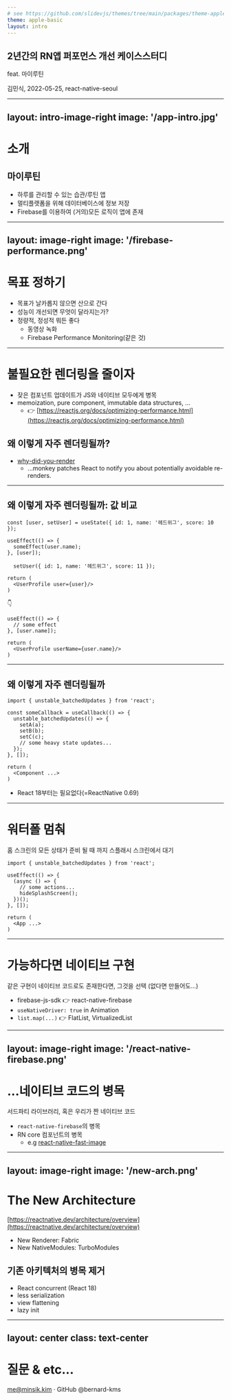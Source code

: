```yaml
---
# see https://github.com/slidevjs/themes/tree/main/packages/theme-apple-basic
theme: apple-basic
layout: intro
---
```


## 2년간의 RN앱 퍼포먼스 개선 케이스스터디

feat. 마이루틴

<div class="absolute bottom-10">
  <span class="font-500">
    김민식, 2022-05-25, react-native-seoul
  </span>
</div>

<!--
The last comment block of each slide will be treated as slide notes. It will be visible and editable in Presenter Mode along with the slide. [Read more in the docs](https://sli.dev/guide/syntax.html#notes)
-->

---
layout: intro-image-right
image: '/app-intro.jpg'
---

# 소개
## 마이루틴
- 하루를 관리할 수 있는 습관/루틴 앱
- 멀티플랫폼을 위해 데이터베이스에 정보 저장
- Firebase를 이용하여 (거의)모든 로직이 앱에 존재


---
layout: image-right
image: '/firebase-performance.png'
---

# 목표 정하기
- 목표가 날카롭지 않으면 산으로 간다
- 성능이 개선되면 무엇이 달라지는가?
- 정량적, 정성적 뭐든 좋다
  - 동영상 녹화
  - Firebase Performance Monitoring(같은 것)

---

# 불필요한 렌더링을 줄이자

- 잦은 컴포넌트 업데이트가 JS와 네이티브 모두에게 병목
- memoization, pure component, immutable data structures, ...
  - 👉 [https://reactjs.org/docs/optimizing-performance.html](https://reactjs.org/docs/optimizing-performance.html)

## 왜 이렇게 자주 렌더링될까?
- [why-did-you-render](https://github.com/welldone-software/why-did-you-render)
  - ...monkey patches React to notify you about potentially avoidable re-renders.

---

## 왜 이렇게 자주 렌더링될까: 값 비교

```tsx
const [user, setUser] = useState({ id: 1, name: '헤드위그', score: 10 });

useEffect(() => {
  someEffect(user.name);
}, [user]);

  setUser({ id: 1, name: '헤드위그', score: 11 });

return (
  <UserProfile user={user}/>
)
```
👇
```tsx
useEffect(() => {
  // some effect
}, [user.name]);

return (
  <UserProfile userName={user.name}/>
)
```

---

## 왜 이렇게 자주 렌더링될까

```tsx
import { unstable_batchedUpdates } from 'react';

const someCallback = useCallback(() => {
  unstable_batchedUpdates(() => {
    setA(a);
    setB(b);
    setC(c);
    // some heavy state updates...
  });
}, []);

return (
  <Component ...>
)
```
- React 18부터는 필요없다(=ReactNative 0.69)
---

# 워터폴 멈춰
홈 스크린의 모든 상태가 준비 될 때 까지 스플래시 스크린에서 대기

```tsx
import { unstable_batchedUpdates } from 'react';

useEffect(() => {
  (async () => {
    // some actions...
    hideSplashScreen();
  })();
}, []);

return (
  <App ...>
)
```

---

# 가능하다면 네이티브 구현
같은 구현이 네이티브 코드로도 존재한다면, 그것을 선택 (없다면 만들어도...)

- firebase-js-sdk 👉 react-native-firebase
- `useNativeDriver: true` in Animation
- `list.map(...)` 👉 FlatList, VirtualizedList

---
layout: image-right
image: '/react-native-firebase.png'
---

# ...네이티브 코드의 병목
서드파티 라이브러리, 혹은 우리가 짠 네이티브 코드

- `react-native-firebase`의 병목
- RN core 컴포넌트의 병목
  - e.g [react-native-fast-image](https://github.com/DylanVann/react-native-fast-image)

---
layout: image-right
image: '/new-arch.png'
---
# The New Architecture
[https://reactnative.dev/architecture/overview](https://reactnative.dev/architecture/overview)
- New Renderer: <span class="font-700">Fabric</span>
- New NativeModules: <span class="font-700">TurboModules</span>

## 기존 아키텍처의 병목 제거
 - React concurrent (React 18)
 - less serialization
 - view flattening
 - lazy init

---
layout: center
class: text-center
---

# 질문 & etc...

me@minsik.kim · GitHub @bernard-kms
